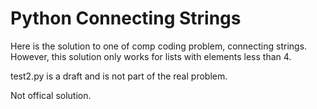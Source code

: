 # Python Connecting Strings
Here is the solution to one of comp coding problem, connecting strings. However, this solution only works for lists with elements less than 4.

test2.py is a draft and is not part of the real problem. 

Not offical solution. 

